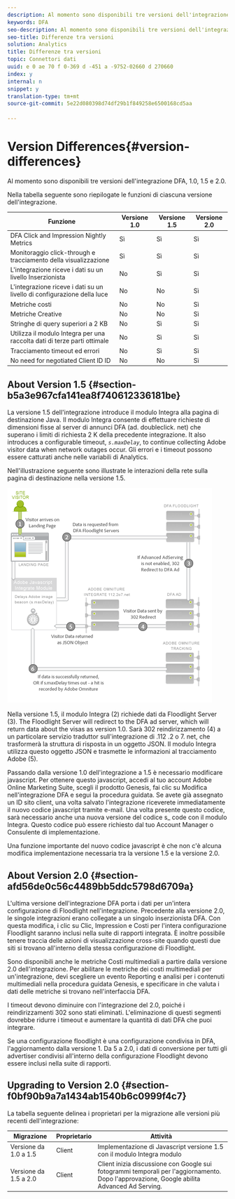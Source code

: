 ```yaml
---
description: Al momento sono disponibili tre versioni dell'integrazione DFA, 1.0, 1.5 e 2.0.
keywords: DFA
seo-description: Al momento sono disponibili tre versioni dell'integrazione DFA, 1.0, 1.5 e 2.0.
seo-title: Differenze tra versioni
solution: Analytics
title: Differenze tra versioni
topic: Connettori dati
uuid: e 0 ae 70 f 0-369 d -451 a -9752-02660 d 270660
index: y
internal: n
snippet: y
translation-type: tm+mt
source-git-commit: 5e22d080398d74df29b1f849258e6500168cd5aa

---
```



# Version Differences{#version-differences}

Al momento sono disponibili tre versioni dell'integrazione DFA, 1.0, 1.5 e 2.0.

Nella tabella seguente sono riepilogate le funzioni di ciascuna versione dell'integrazione.

| Funzione | Versione 1.0 | Versione 1.5 | Versione 2.0 |
|---|---|---|---|
| DFA Click and Impression Nightly Metrics | Sì | Sì | Sì |
| Monitoraggio click-through e tracciamento della visualizzazione | Sì | Sì | Sì |
| L'integrazione riceve i dati su un livello Inserzionista | No | Sì | Sì |
| L'integrazione riceve i dati su un livello di configurazione della luce | No | No | Sì |
| Metriche costi | No | No | Sì |
| Metriche Creative | No | No | Sì |
| Stringhe di query superiori a 2 KB | No | Sì | Sì |
| Utilizza il modulo Integra per una raccolta dati di terze parti ottimale | No | Sì | Sì |
| Tracciamento timeout ed errori | No | Sì | Sì |
| No need for negotiated Client ID ID | No | No | Sì |

## About Version 1.5 {#section-b5a3e967cfa141ea8f740612336181be}

La versione 1.5 dell'integrazione introduce il modulo Integra alla pagina di destinazione Java. Il modulo Integra consente di effettuare richieste di dimensioni fisse al server di annunci DFA (ad. doubleclick. net) che superano i limiti di richiesta 2 K della precedente integrazione. It also introduces a configurable timeout, *`s.maxDelay`*, to continue collecting Adobe visitor data when network outages occur. Gli errori e i timeout possono essere catturati anche nelle variabili di Analytics.

Nell'illustrazione seguente sono illustrate le interazioni della rete sulla pagina di destinazione nella versione 1.5.

![](assets/DFA_About_1_5.png)

Nella versione 1.5, il modulo Integra (2) richiede dati da Floodlight Server (3). The Floodlight Server will redirect to the DFA ad server, which will return data about the visas as version 1.0. Sarà 302 reindirizzamento (4) a un particolare servizio traduttor sull'integrazione di .112 .2 o 7. net, che trasformerà la struttura di risposta in un oggetto JSON. Il modulo Integra utilizza questo oggetto JSON e trasmette le informazioni al tracciamento Adobe (5).

Passando dalla versione 1.0 dell'integrazione a 1.5 è necessario modificare javascript. Per ottenere questo javascript, accedi al tuo account Adobe Online Marketing Suite, scegli il prodotto Genesis, fai clic su Modifica nell'integrazione DFA e segui la procedura guidata. Se avete già assegnato un ID sito client, una volta salvato l'integrazione riceverete immediatamente il nuovo codice javascript tramite e-mail. Una volta presente questo codice, sarà necessario anche una nuova versione del codice s_ code con il modulo Integra. Questo codice può essere richiesto dal tuo Account Manager o Consulente di implementazione.

Una funzione importante del nuovo codice javascript è che non c'è alcuna modifica implementazione necessaria tra la versione 1.5 e la versione 2.0.

## About Version 2.0 {#section-afd56de0c56c4489bb5ddc5798d6709a}

L'ultima versione dell'integrazione DFA porta i dati per un'intera configurazione di Floodlight nell'integrazione. Precedente alla versione 2.0, le singole integrazioni erano collegate a un singolo inserzionista DFA. Con questa modifica, i clic su Clic, Impression e Costi per l'intera configurazione Floodlight saranno inclusi nella suite di rapporti integrata. È inoltre possibile tenere traccia delle azioni di visualizzazione cross-site quando questi due siti si trovano all'interno della stessa configurazione di Floodlight.

Sono disponibili anche le metriche Costi multimediali a partire dalla versione 2.0 dell'integrazione. Per abilitare le metriche dei costi multimediali per un'integrazione, devi scegliere un evento Reporting e analisi per i contenuti multimediali nella procedura guidata Genesis, e specificare in che valuta i dati delle metriche si trovano nell'interfaccia DFA.

I timeout devono diminuire con l'integrazione del 2.0, poiché i reindirizzamenti 302 sono stati eliminati. L'eliminazione di questi segmenti dovrebbe ridurre i timeout e aumentare la quantità di dati DFA che puoi integrare.

Se una configurazione floodlight è una configurazione condivisa in DFA, l'aggiornamento dalla versione 1. Da 5 a 2.0, i dati di conversione per tutti gli advertiser condivisi all'interno della configurazione Floodlight devono essere inclusi nella suite di rapporti.

## Upgrading to Version 2.0 {#section-f0bf90b9a7a1434ab1540b6c0999f4c7}

La tabella seguente delinea i proprietari per la migrazione alle versioni più recenti dell'integrazione:

| Migrazione | Proprietario | Attività |
|---|---|---|
| Versione da 1.0 a 1.5 | Client | Implementazione di Javascript versione 1.5 con il modulo Integra modulo |
| Versione da 1.5 a 2.0 | Client | Client inizia discussione con Google sui fotogrammi temporali per l'aggiornamento. Dopo l'approvazione, Google abilita Advanced Ad Serving. |


